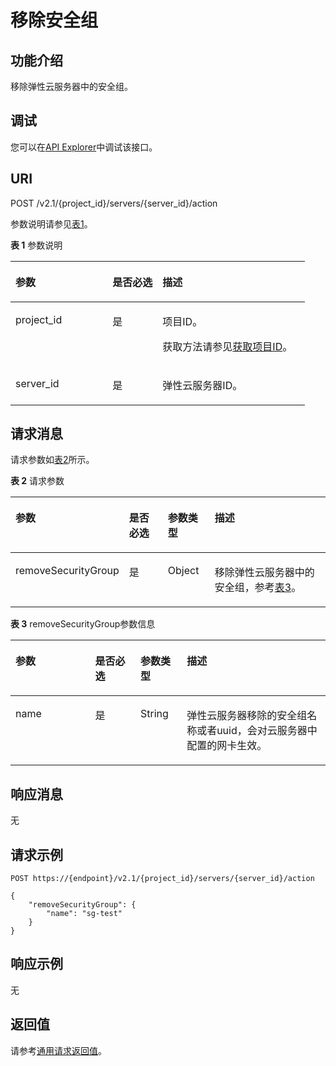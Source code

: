 # 移除安全组<a name="ecs_03_0602"></a>

## 功能介绍<a name="zh-cn_topic_0057973179_section16588975"></a>

移除弹性云服务器中的安全组。

## 调试<a name="section926243314015"></a>

您可以在[API Explorer](https://apiexplorer.developer.huaweicloud.com/apiexplorer/doc?product=ECS&api=NovaDisassociateSecurityGroup)中调试该接口。

## URI<a name="zh-cn_topic_0057973179_section15083054"></a>

POST /v2.1/\{project\_id\}/servers/\{server\_id\}/action

参数说明请参见[表1](#table55945983)。

**表 1**  参数说明

<a name="table55945983"></a>
<table><thead align="left"><tr id="row11302482"><th class="cellrowborder" valign="top" width="33%" id="mcps1.2.4.1.1"><p id="p5187119"><a name="p5187119"></a><a name="p5187119"></a>参数</p>
</th>
<th class="cellrowborder" valign="top" width="17%" id="mcps1.2.4.1.2"><p id="p17503500"><a name="p17503500"></a><a name="p17503500"></a>是否必选</p>
</th>
<th class="cellrowborder" valign="top" width="50%" id="mcps1.2.4.1.3"><p id="p8497414"><a name="p8497414"></a><a name="p8497414"></a>描述</p>
</th>
</tr>
</thead>
<tbody><tr id="row49888896"><td class="cellrowborder" valign="top" width="33%" headers="mcps1.2.4.1.1 "><p id="p14468758"><a name="p14468758"></a><a name="p14468758"></a>project_id</p>
</td>
<td class="cellrowborder" valign="top" width="17%" headers="mcps1.2.4.1.2 "><p id="p31118786"><a name="p31118786"></a><a name="p31118786"></a>是</p>
</td>
<td class="cellrowborder" valign="top" width="50%" headers="mcps1.2.4.1.3 "><p id="p19718121214"><a name="p19718121214"></a><a name="p19718121214"></a>项目ID。</p>
<p id="p1180512217438"><a name="p1180512217438"></a><a name="p1180512217438"></a>获取方法请参见<a href="获取项目ID.md">获取项目ID</a>。</p>
</td>
</tr>
<tr id="row613736410235"><td class="cellrowborder" valign="top" width="33%" headers="mcps1.2.4.1.1 "><p id="p2736446410235"><a name="p2736446410235"></a><a name="p2736446410235"></a>server_id</p>
</td>
<td class="cellrowborder" valign="top" width="17%" headers="mcps1.2.4.1.2 "><p id="p192907210235"><a name="p192907210235"></a><a name="p192907210235"></a>是</p>
</td>
<td class="cellrowborder" valign="top" width="50%" headers="mcps1.2.4.1.3 "><p id="p2203711610235"><a name="p2203711610235"></a><a name="p2203711610235"></a><span id="text1293010471805"><a name="text1293010471805"></a><a name="text1293010471805"></a>弹性云服务器</span>ID。</p>
</td>
</tr>
</tbody>
</table>

## 请求消息<a name="zh-cn_topic_0057973179_section56802184"></a>

请求参数如[表2](#zh-cn_topic_0058745339_table44724688204850)所示。

**表 2**  请求参数

<a name="zh-cn_topic_0058745339_table44724688204850"></a>
<table><thead align="left"><tr id="zh-cn_topic_0058745339_row1798761204850"><th class="cellrowborder" valign="top" width="25.71%" id="mcps1.2.5.1.1"><p id="zh-cn_topic_0058745339_p39560242204918"><a name="zh-cn_topic_0058745339_p39560242204918"></a><a name="zh-cn_topic_0058745339_p39560242204918"></a>参数</p>
</th>
<th class="cellrowborder" valign="top" width="14.069999999999999%" id="mcps1.2.5.1.2"><p id="p1744285513269"><a name="p1744285513269"></a><a name="p1744285513269"></a>是否必选</p>
</th>
<th class="cellrowborder" valign="top" width="15.43%" id="mcps1.2.5.1.3"><p id="zh-cn_topic_0058745339_p50263001204918"><a name="zh-cn_topic_0058745339_p50263001204918"></a><a name="zh-cn_topic_0058745339_p50263001204918"></a>参数类型</p>
</th>
<th class="cellrowborder" valign="top" width="44.79%" id="mcps1.2.5.1.4"><p id="zh-cn_topic_0058745339_p2596798204918"><a name="zh-cn_topic_0058745339_p2596798204918"></a><a name="zh-cn_topic_0058745339_p2596798204918"></a>描述</p>
</th>
</tr>
</thead>
<tbody><tr id="zh-cn_topic_0058745339_row5848663204850"><td class="cellrowborder" valign="top" width="25.71%" headers="mcps1.2.5.1.1 "><p id="zh-cn_topic_0058745339_p22382703204933"><a name="zh-cn_topic_0058745339_p22382703204933"></a><a name="zh-cn_topic_0058745339_p22382703204933"></a>removeSecurityGroup</p>
</td>
<td class="cellrowborder" valign="top" width="14.069999999999999%" headers="mcps1.2.5.1.2 "><p id="p1544245582616"><a name="p1544245582616"></a><a name="p1544245582616"></a>是</p>
</td>
<td class="cellrowborder" valign="top" width="15.43%" headers="mcps1.2.5.1.3 "><p id="zh-cn_topic_0058745339_p1059631204933"><a name="zh-cn_topic_0058745339_p1059631204933"></a><a name="zh-cn_topic_0058745339_p1059631204933"></a>Object</p>
</td>
<td class="cellrowborder" valign="top" width="44.79%" headers="mcps1.2.5.1.4 "><p id="zh-cn_topic_0058745339_p40030009204933"><a name="zh-cn_topic_0058745339_p40030009204933"></a><a name="zh-cn_topic_0058745339_p40030009204933"></a>移除<span id="text16594144813010"><a name="text16594144813010"></a><a name="text16594144813010"></a>弹性云服务器</span>中的安全组，参考<a href="#zh-cn_topic_0058745339_table59377750205027">表3</a>。</p>
</td>
</tr>
</tbody>
</table>

**表 3**  removeSecurityGroup参数信息

<a name="zh-cn_topic_0058745339_table59377750205027"></a>
<table><thead align="left"><tr id="zh-cn_topic_0058745339_row1841518205027"><th class="cellrowborder" valign="top" width="25.290000000000003%" id="mcps1.2.5.1.1"><p id="p022464114103"><a name="p022464114103"></a><a name="p022464114103"></a>参数</p>
</th>
<th class="cellrowborder" valign="top" width="14.39%" id="mcps1.2.5.1.2"><p id="p1281195882614"><a name="p1281195882614"></a><a name="p1281195882614"></a>是否必选</p>
</th>
<th class="cellrowborder" valign="top" width="14.719999999999999%" id="mcps1.2.5.1.3"><p id="p522412415109"><a name="p522412415109"></a><a name="p522412415109"></a>参数类型</p>
</th>
<th class="cellrowborder" valign="top" width="45.6%" id="mcps1.2.5.1.4"><p id="p1222404112106"><a name="p1222404112106"></a><a name="p1222404112106"></a>描述</p>
</th>
</tr>
</thead>
<tbody><tr id="zh-cn_topic_0058745339_row20042728205027"><td class="cellrowborder" valign="top" width="25.290000000000003%" headers="mcps1.2.5.1.1 "><p id="zh-cn_topic_0058745339_p29571470205128"><a name="zh-cn_topic_0058745339_p29571470205128"></a><a name="zh-cn_topic_0058745339_p29571470205128"></a>name</p>
</td>
<td class="cellrowborder" valign="top" width="14.39%" headers="mcps1.2.5.1.2 "><p id="p11811558182613"><a name="p11811558182613"></a><a name="p11811558182613"></a>是</p>
</td>
<td class="cellrowborder" valign="top" width="14.719999999999999%" headers="mcps1.2.5.1.3 "><p id="zh-cn_topic_0058745339_p46478847205128"><a name="zh-cn_topic_0058745339_p46478847205128"></a><a name="zh-cn_topic_0058745339_p46478847205128"></a>String</p>
</td>
<td class="cellrowborder" valign="top" width="45.6%" headers="mcps1.2.5.1.4 "><p id="zh-cn_topic_0058745339_p5042904205128"><a name="zh-cn_topic_0058745339_p5042904205128"></a><a name="zh-cn_topic_0058745339_p5042904205128"></a><span id="text527611492010"><a name="text527611492010"></a><a name="text527611492010"></a>弹性云服务器</span>移除的安全组名称或者uuid，会对<span id="text848216282476"><a name="text848216282476"></a><a name="text848216282476"></a>云服务器</span>中配置的网卡生效。</p>
</td>
</tr>
</tbody>
</table>

## 响应消息<a name="zh-cn_topic_0057973179_section41457614"></a>

无

## 请求示例<a name="section158377710302"></a>

```
POST https://{endpoint}/v2.1/{project_id}/servers/{server_id}/action
```

```
{ 
    "removeSecurityGroup": { 
        "name": "sg-test"
    }
}
```

## 响应示例<a name="section595062522516"></a>

无

## 返回值<a name="section657556601763"></a>

请参考[通用请求返回值](通用请求返回值.md)。

